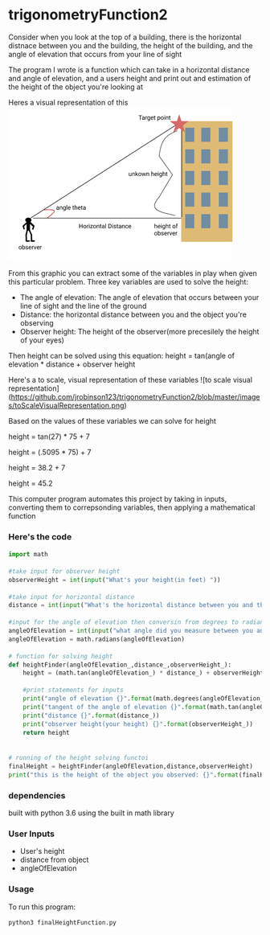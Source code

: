 # trigonometryFunction2

Consider when you look at the top of a building, there is the horizontal distnace between you and the building, the height of the building, and the angle of elevation that occurs from your line of sight

The program I wrote is a function which can take in a horizontal distance and angle of elevation, and a users height and print out and estimation of the height of the object you're looking at

Heres a visual representation of this
![right triangle graphic](https://github.com/jrobinson123/trigonometryFunction2/blob/master/images/trigonometryGraphic.png)

From this graphic you can extract some of the variables in play when given this particular problem. Three key variables are used to solve the height:
- The angle of elevation: The angle of elevation that occurs between your line of sight and the line of the ground
- Distance: the horizontal distance between you and the object you're observing
- Observer height: The height of the observer(more precesilely the height of your eyes)

Then height can be solved using this equation:
height = tan(angle of elevation * distance + observer height

Here's a to scale, visual  representation of these variables
![to scale visual representation] (https://github.com/jrobinson123/trigonometryFunction2/blob/master/images/toScaleVisualRepresentation.png)


Based on the values of these variables we can solve for height 

height = tan(27) * 75 + 7 

height = (.5095 * 75) + 7

height = 38.2 + 7

height = 45.2

This computer program automates this project by taking in inputs, converting them to correpsonding variables,
then applying a mathematical function 

### Here's the code
```python
import math

#take input for observer height
observerHeight = int(input("What's your height(in feet) "))

#take input for horizontal distance
distance = int(input("What's the horizontal distance between you and the object you want to measure(in feet) "))

#input for the angle of elevation then conversin from degrees to radians
angleOfElevation = int(input("what angle did you measure between you and the object you want to measure(in degrees) "))
angleOfElevation = math.radians(angleOfElevation)

# function for solving height
def heightFinder(angleOfElevation_,distance_,observerHeight_):
    height = (math.tan(angleOfElevation_) * distance_) + observerHeight_

    #print statements for inputs
    print("angle of elevation {}".format(math.degrees(angleOfElevation_)))
    print("tangent of the angle of elevation {}".format(math.tan(angleOfElevation_)))
    print("distance {}".format(distance_))
    print("observer height(your height) {}".format(observerHeight_))
    return height


# running of the height solving functoi
finalHeight = heightFinder(angleOfElevation,distance,observerHeight)
print("this is the height of the object you observed: {}".format(finalHeight))


```



### dependencies
built with python 3.6 using the built in math library

###  User Inputs 
* User's height
* distance from object
* angleOfElevation

### Usage
To run this program:
```shell
python3 finalHeightFunction.py
```







